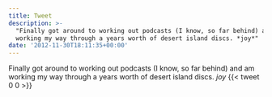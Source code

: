 ```yaml
---
title: Tweet
description: >-
  "Finally got around to working out podcasts (I know, so far behind) and am
  working my way through a years worth of desert island discs. *joy*"
date: '2012-11-30T18:11:35+00:00'
---
```

Finally got around to working out podcasts (I know, so far behind) and am working my way through a years worth of desert island discs. *joy*
      {{< tweet 0 0 >}}
    
